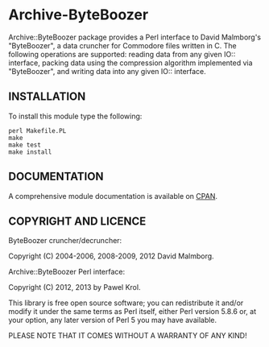 Archive-ByteBoozer
==================

Archive::ByteBoozer package provides a Perl interface to David Malmborg's "ByteBoozer", a data cruncher for Commodore files written in C. The following operations are supported: reading data from any given IO:: interface, packing data using the compression algorithm implemented via "ByteBoozer", and writing data into any given IO:: interface.

INSTALLATION
------------

To install this module type the following:

    perl Makefile.PL
    make
    make test
    make install

DOCUMENTATION
-------------

A comprehensive module documentation is available on [CPAN](http://search.cpan.org/~pawelkrol/Archive-ByteBoozer/lib/Archive/ByteBoozer.pm).

COPYRIGHT AND LICENCE
---------------------

ByteBoozer cruncher/decruncher:

Copyright (C) 2004-2006, 2008-2009, 2012 David Malmborg.

Archive::ByteBoozer Perl interface:

Copyright (C) 2012, 2013 by Pawel Krol.

This library is free open source software; you can redistribute it and/or modify it under the same terms as Perl itself, either Perl version 5.8.6 or, at your option, any later version of Perl 5 you may have available.

PLEASE NOTE THAT IT COMES WITHOUT A WARRANTY OF ANY KIND!
